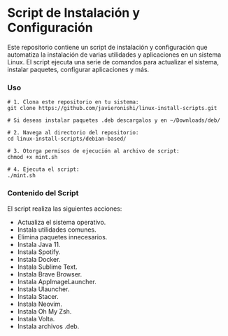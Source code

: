 # Script de Instalación y Configuración

Este repositorio contiene un script de instalación y configuración que automatiza la instalación de varias utilidades y aplicaciones en un sistema Linux. El script ejecuta una serie de comandos para actualizar el sistema, instalar paquetes, configurar aplicaciones y más.

###  Uso

  ```shell
  # 1. Clona este repositorio en tu sistema:
  git clone https://github.com/javieronishi/linux-install-scripts.git

  # Si deseas instalar paquetes .deb descargalos y en ~/Downloads/deb/

  # 2. Navega al directorio del repositorio:
  cd linux-install-scripts/debian-based/

  # 3. Otorga permisos de ejecución al archivo de script:
  chmod +x mint.sh

  # 4. Ejecuta el script:
  ./mint.sh
  ```

### Contenido del Script
El script realiza las siguientes acciones:

- Actualiza el sistema operativo.
- Instala utilidades comunes.
- Elimina paquetes innecesarios.
- Instala Java 11.
- Instala Spotify.
- Instala Docker.
- Instala Sublime Text.
- Instala Brave Browser.
- Instala AppImageLauncher.
- Instala Ulauncher.
- Instala Stacer.
- Instala Neovim.
- Instala Oh My Zsh.
- Instala Volta.
- Instala archivos .deb.